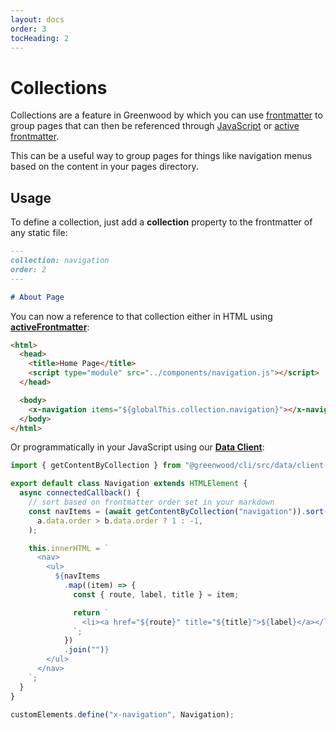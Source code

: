 ```yaml
---
layout: docs
order: 3
tocHeading: 2
---
```


# Collections

Collections are a feature in Greenwood by which you can use [frontmatter](/docs/resources/markdown/#frontmatter) to group pages that can then be referenced through [JavaScript](/docs/content-as-data/data-client/) or [active frontmatter](/docs/content-as-data/active-frontmatter/).

This can be a useful way to group pages for things like navigation menus based on the content in your pages directory.

## Usage

To define a collection, just add a **collection** property to the frontmatter of any static file:

<!-- prettier-ignore-start -->

<app-ctc-block variant="snippet" heading="src/pages/about.md">

  ```md
  ---
  collection: navigation
  order: 2
  ---

  # About Page
  ```

</app-ctc-block>

<!-- prettier-ignore-end -->

You can now a reference to that collection either in HTML using [**activeFrontmatter**](/docs/content-as-data/active-frontmatter/):

<!-- prettier-ignore-start -->

<app-ctc-block variant="snippet" heading="src/pages/index.html">

  ```html
  <html>
    <head>
      <title>Home Page</title>
      <script type="module" src="../components/navigation.js"></script>
    </head>

    <body>
      <x-navigation items="${globalThis.collection.navigation}"></x-navigation>
    </body>
  </html>
  ```

</app-ctc-block>

<!-- prettier-ignore-end -->

Or programmatically in your JavaScript using our [**Data Client**](/docs/content-as-data/data-client/):

<!-- prettier-ignore-start -->

<app-ctc-block variant="snippet" heading="src/components/navigation.js">

  ```js
  import { getContentByCollection } from "@greenwood/cli/src/data/client.js";

  export default class Navigation extends HTMLElement {
    async connectedCallback() {
      // sort based on frontmatter order set in your markdown
      const navItems = (await getContentByCollection("navigation")).sort((a, b) =>
        a.data.order > b.data.order ? 1 : -1,
      );

      this.innerHTML = `
        <nav>
          <ul>
            ${navItems
              .map((item) => {
                const { route, label, title } = item;

                return `
                  <li><a href="${route}" title="${title}">${label}</a></li>
                `;
              })
              .join("")}
          </ul>
        </nav>
      `;
    }
  }

  customElements.define("x-navigation", Navigation);
  ```

</app-ctc-block>

<!-- prettier-ignore-end -->

